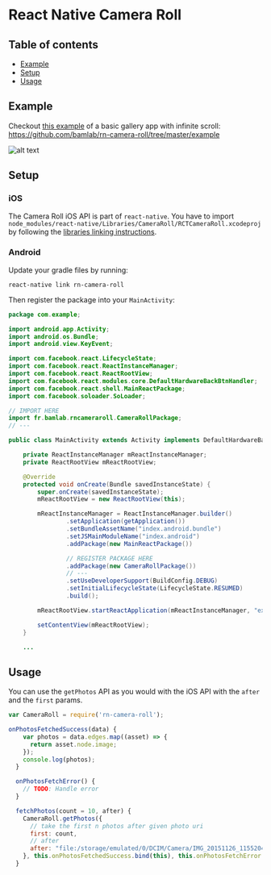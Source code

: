 # React Native Camera Roll

## Table of contents

* [Example](https://github.com/bamlab/rn-camera-roll#example)
* [Setup](https://github.com/bamlab/rn-camera-roll#setup)
* [Usage](https://github.com/bamlab/rn-camera-roll#usage)

## Example

Checkout [this example](https://github.com/bamlab/rn-camera-roll/tree/master/example) of a basic gallery app with infinite scroll:  
https://github.com/bamlab/rn-camera-roll/tree/master/example

![alt text](https://raw.githubusercontent.com/bamlab/rn-camera-roll/master/example/screenshot.png "Logo Title Text 1")

## Setup

### iOS

The Camera Roll iOS API is part of `react-native`.
You have to import `node_modules/react-native/Libraries/CameraRoll/RCTCameraRoll.xcodeproj`
by following the [libraries linking instructions](https://facebook.github.io/react-native/docs/linking-libraries-ios.html#here-the-few-steps-to-link-your-libraries-that-contain-native-code).

### Android

Update your gradle files by running:
```
react-native link rn-camera-roll
```

Then register the package into your `MainActivity`:
```java
package com.example;

import android.app.Activity;
import android.os.Bundle;
import android.view.KeyEvent;

import com.facebook.react.LifecycleState;
import com.facebook.react.ReactInstanceManager;
import com.facebook.react.ReactRootView;
import com.facebook.react.modules.core.DefaultHardwareBackBtnHandler;
import com.facebook.react.shell.MainReactPackage;
import com.facebook.soloader.SoLoader;

// IMPORT HERE
import fr.bamlab.rncameraroll.CameraRollPackage;
// ---

public class MainActivity extends Activity implements DefaultHardwareBackBtnHandler {

    private ReactInstanceManager mReactInstanceManager;
    private ReactRootView mReactRootView;

    @Override
    protected void onCreate(Bundle savedInstanceState) {
        super.onCreate(savedInstanceState);
        mReactRootView = new ReactRootView(this);

        mReactInstanceManager = ReactInstanceManager.builder()
                .setApplication(getApplication())
                .setBundleAssetName("index.android.bundle")
                .setJSMainModuleName("index.android")
                .addPackage(new MainReactPackage())

                // REGISTER PACKAGE HERE
                .addPackage(new CameraRollPackage())
                // ---
                .setUseDeveloperSupport(BuildConfig.DEBUG)
                .setInitialLifecycleState(LifecycleState.RESUMED)
                .build();

        mReactRootView.startReactApplication(mReactInstanceManager, "example", null);

        setContentView(mReactRootView);
    }

    ...
```

## Usage

You can use the `getPhotos` API as you would with the iOS API with the `after` and the `first` params.

```javascript
var CameraRoll = require('rn-camera-roll');

onPhotosFetchedSuccess(data) {
    var photos = data.edges.map((asset) => {
      return asset.node.image;
    });
    console.log(photos);
  }

  onPhotosFetchError() {
    // TODO: Handle error
  }

  fetchPhotos(count = 10, after) {
    CameraRoll.getPhotos({
      // take the first n photos after given photo uri
      first: count,
      // after
      after: "file:/storage/emulated/0/DCIM/Camera/IMG_20151126_115520477.jpg",
    }, this.onPhotosFetchedSuccess.bind(this), this.onPhotosFetchError.bind(this));
  }
```
